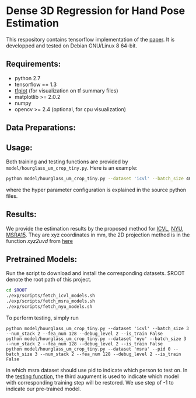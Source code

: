 # Dense 3D Regression for Hand Pose Estimation

This respository contains tensorflow implementation of the [paper](https://arxiv.org/abs/1711.08996). It is developped and tested on Debian GNU/Linux 8 64-bit.

## Requirements:
- python 2.7
- tensorflow == 1.3
- [tfplot](https://github.com/wookayin/tensorflow-plot) (for visualization on tf summary files)
- matplotlib >= 2.0.2 
- numpy
- opencv >= 2.4 (optional, for cpu visualization) 

## Data Preparations:
## Usage:
Both training and testing functions are provided by `model/hourglass_um_crop_tiny.py`. Here is an example:
```bash
python model/hourglass_um_crop_tiny.py --dataset 'icvl' --batch_size 40 --num_stack 2 --fea_num 128 --debug_level 2 --is_train True
```
where the hyper parameter configuration is explained in the source python files.

## Results:
We provide the estimation results by the proposed method for [ICVL](./exp/result/icvl.txt), [NYU](./exp/result/nyu.txt), [MSRA15](./exp/result/msra.txt). They are xyz coordinates in mm, the 2D projection method is in the function _xyz2uvd_ from [here](data/util.py#L23)

## Pretrained Models:
Run the script to download and install the corresponding datasets. $ROOT denote the root path of this project.
```bash
cd $ROOT
./exp/scripts/fetch_icvl_models.sh
./exp/scripts/fetch_msra_models.sh
./exp/scripts/fetch_nyu_models.sh
```
To perform testing, simply run
```
python model/hourglass_um_crop_tiny.py --dataset 'icvl' --batch_size 3 --num_stack 2 --fea_num 128 --debug_level 2 --is_train False
python model/hourglass_um_crop_tiny.py --dataset 'nyu' --batch_size 3 --num_stack 2 --fea_num 128 --debug_level 2 --is_train False
python model/hourglass_um_crop_tiny.py --dataset 'msra' --pid 0 --batch_size 3 --num_stack 2 --fea_num 128 --debug_level 2 --is_train False
```
in which msra dataset should use pid to indicate which person to test on. In the [testing function](data/hourglass_um_crop_tiny.py#L23), the third augument is used to indicate which model with corresponding training step will be restored. We use step of -1 to indicate our pre-trained model.
